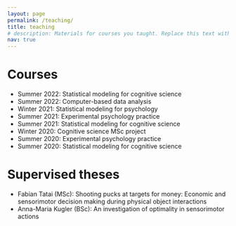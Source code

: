```yaml
---
layout: page
permalink: /teaching/
title: teaching
# description: Materials for courses you taught. Replace this text with your description.
nav: true
---
```


# Courses
- Summer 2022: Statistical modeling for cognitive science
- Summer 2022: Computer-based data analysis
- Winter 2021: Statistical modeling for psychology
- Summer 2021: Experimental psychology practice
- Summer 2021: Statistical modeling for cognitive science
- Winter 2020: Cognitive science MSc project
- Summer 2020: Experimental psychology practice
- Summer 2020: Statistical modeling for cognitive science

# Supervised theses
- Fabian Tatai (MSc): Shooting pucks at targets for money: Economic and sensorimotor decision making during physical object interactions
- Anna-Maria Kugler (BSc): An investigation of optimality in sensorimotor actions